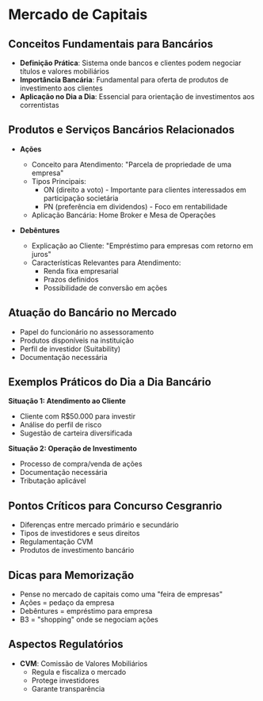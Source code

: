 # Mercado de Capitais

## Conceitos Fundamentais para Bancários

- **Definição Prática**: Sistema onde bancos e clientes podem negociar títulos e valores mobiliários
- **Importância Bancária**: Fundamental para oferta de produtos de investimento aos clientes
- **Aplicação no Dia a Dia**: Essencial para orientação de investimentos aos correntistas

## Produtos e Serviços Bancários Relacionados

- **Ações**
  - Conceito para Atendimento: "Parcela de propriedade de uma empresa"
  - Tipos Principais:
    - ON (direito a voto) - Importante para clientes interessados em participação societária
    - PN (preferência em dividendos) - Foco em rentabilidade
  - Aplicação Bancária: Home Broker e Mesa de Operações

- **Debêntures**
  - Explicação ao Cliente: "Empréstimo para empresas com retorno em juros"
  - Características Relevantes para Atendimento:
    - Renda fixa empresarial
    - Prazos definidos
    - Possibilidade de conversão em ações

## Atuação do Bancário no Mercado

- Papel do funcionário no assessoramento
- Produtos disponíveis na instituição
- Perfil de investidor (Suitability)
- Documentação necessária

## Exemplos Práticos do Dia a Dia Bancário

**Situação 1: Atendimento ao Cliente**
- Cliente com R$50.000 para investir
- Análise do perfil de risco
- Sugestão de carteira diversificada

**Situação 2: Operação de Investimento**
- Processo de compra/venda de ações
- Documentação necessária
- Tributação aplicável

## Pontos Críticos para Concurso Cesgranrio

- Diferenças entre mercado primário e secundário
- Tipos de investidores e seus direitos
- Regulamentação CVM
- Produtos de investimento bancário

## Dicas para Memorização

- Pense no mercado de capitais como uma "feira de empresas"
- Ações = pedaço da empresa
- Debêntures = empréstimo para empresa
- B3 = "shopping" onde se negociam ações

## Aspectos Regulatórios

- **CVM**: Comissão de Valores Mobiliários
  - Regula e fiscaliza o mercado
  - Protege investidores
  - Garante transparência